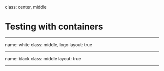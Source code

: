 class: center, middle

# Testing with containers

---

name: white
class: middle, logo
layout: true

---

name: black
class: middle
layout: true

---


